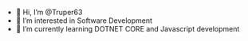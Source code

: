 - 👋 Hi, I’m @Truper63
- 👀 I’m interested in Software Development
- 🌱 I’m currently learning DOTNET CORE and Javascript development

<!---
Truper63/Truper63 is a ✨ special ✨ repository because its `README.md` (this file) appears on your GitHub profile.
You can click the Preview link to take a look at your changes.
--->
